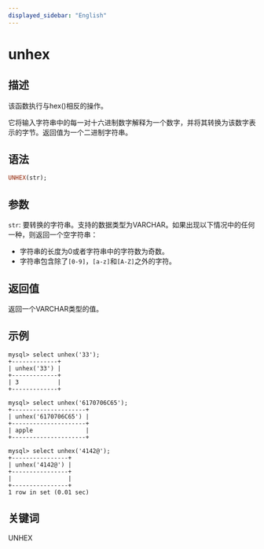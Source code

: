 ```yaml
---
displayed_sidebar: "English"
---
```


# unhex

## 描述

该函数执行与hex()相反的操作。

它将输入字符串中的每一对十六进制数字解释为一个数字，并将其转换为该数字表示的字节。返回值为一个二进制字符串。

## 语法

```Haskell
UNHEX(str);
```

## 参数

`str`: 要转换的字符串。支持的数据类型为VARCHAR。如果出现以下情况中的任何一种，则返回一个空字符串：

- 字符串的长度为0或者字符串中的字符数为奇数。
- 字符串包含除了`[0-9]`，`[a-z]`和`[A-Z]`之外的字符。

## 返回值

返回一个VARCHAR类型的值。

## 示例

```Plain Text
mysql> select unhex('33');
+-------------+
| unhex('33') |
+-------------+
| 3           |
+-------------+

mysql> select unhex('6170706C65');
+---------------------+
| unhex('6170706C65') |
+---------------------+
| apple               |
+---------------------+

mysql> select unhex('4142@');
+----------------+
| unhex('4142@') |
+----------------+
|                |
+----------------+
1 row in set (0.01 sec)
```

## 关键词

UNHEX